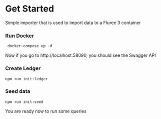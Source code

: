 # Get Started
Simple importer that is used to import data to a Fluree 3 container

### Run Docker
```
 docker-compose up -d
````
Now if you go to http://localhost:58090, you should see the Swagger API

### Create Ledger
```
npm run init:ledger
```

### Seed data
```
npm run init:seed
```

You are ready now to run some queries